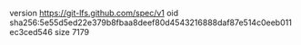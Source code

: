 version https://git-lfs.github.com/spec/v1
oid sha256:5e55d5ed22e379b8fbaa8deef80d4543216888daf87e514c0eeb011ec3ced546
size 7179
